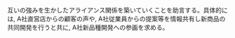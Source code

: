互いの強みを生かしたアライアンス関係を築いていくことを助言する。具体的には, A社直営店からの顧客の声や, A社従業員からの提案等を情報共有し新商品の共同開発を行うと共に, A社新品種開発への参画を求める。